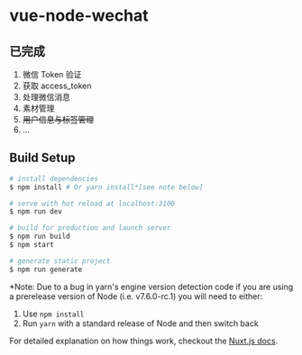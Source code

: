 # vue-node-wechat

## 已完成
  1. 微信 Token 验证
  2. 获取 access_token
  3. 处理微信消息
  4. 素材管理
  5. <del>用户信息与标签管理</del>
  6. ...
## Build Setup

``` bash
# install dependencies
$ npm install # Or yarn install*[see note below]

# serve with hot reload at localhost:3100
$ npm run dev

# build for production and launch server
$ npm run build
$ npm start

# generate static project
$ npm run generate
```

*Note: Due to a bug in yarn's engine version detection code if you are
using a prerelease version of Node (i.e. v7.6.0-rc.1) you will need to either:
  1. Use `npm install`
  2. Run `yarn` with a standard release of Node and then switch back

For detailed explanation on how things work, checkout the [Nuxt.js docs](https://github.com/nuxt/nuxt.js).
